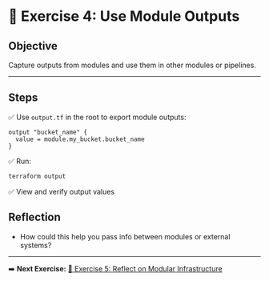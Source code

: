 # 🧱 Exercise 4: Use Module Outputs

## Objective

Capture outputs from modules and use them in other modules or pipelines.

---

## Steps

✅ Use `output.tf` in the root to export module outputs:

```hcl
output "bucket_name" {
  value = module.my_bucket.bucket_name
}
```

✅ Run:

```bash
terraform output
```

✅ View and verify output values

## Reflection
- How could this help you pass info between modules or external systems?

---

➡️ **Next Exercise:** [🧪 Exercise 5: Reflect on Modular Infrastructure](./exercise-5.md)